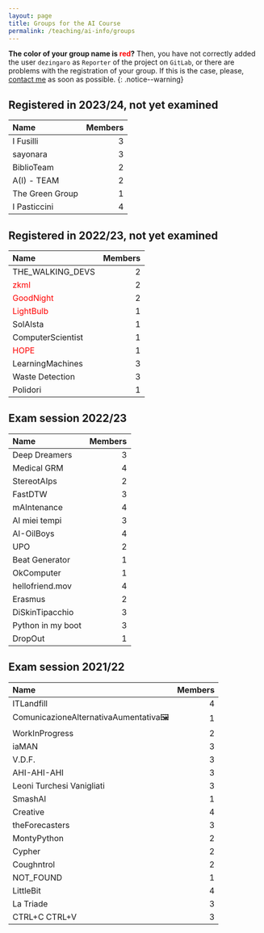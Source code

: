 ```yaml
---
layout: page
title: Groups for the AI Course
permalink: /teaching/ai-info/groups
---
```


**The color of your group name is <span style="color:red">red</span>?** Then, you have not correctly added the user `dezingaro` as `Reporter` of the project on `GitLab`, or there are problems with the registration of your group. If this is the case, please, [contact me](mailto:stefano.zingaro@unibo.it) as soon as possible.
{: .notice--warning}

## Registered in 2023/24, not yet examined

| Name                                     | Members |
| :--------------------------------------- | ------: |
| I Fusilli                                |       3 |
| sayonara                                 |       3 |
| BiblioTeam                               |       2 |
| A(I) - TEAM                              |       2 |
| The Green Group                          |       1 |
| I Pasticcini                             |       4 |

## Registered in 2022/23, not yet examined

| Name                                     | Members |
| :--------------------------------------- | ------: |
| THE_WALKING_DEVS                         |       2 |
| <span style="color:red">zkml</span>      |       2 |
| <span style="color:red">GoodNight</span> |       2 |
| <span style="color:red">LightBulb</span> |       1 |
| SolAIsta                                 |       1 |
| ComputerScientist                        |       1 |
| <span style="color:red">HOPE</span>      |       1 |
| LearningMachines                         |       3 |
| Waste Detection                          |       3 |
| Polidori                                 |       1 |

## Exam session 2022/23

| Name              | Members |
| :---------------- | ------: |
| Deep Dreamers     |       3 |
| Medical GRM       |       4 |
| StereotAIps       |       2 |
| FastDTW           |       3 |
| mAIntenance       |       4 |
| AI miei tempi     |       3 |
| AI-OilBoys        |       4 |
| UPO               |       2 |
| Beat Generator    |       1 |
| OkComputer        |       1 |
| hellofriend.mov   |       4 |
| Erasmus           |       2 |
| DiSkinTipacchio   |       3 |
| Python in my boot |       3 |
| DropOut           |       1 |

## Exam session 2021/22

| Name                                 | Members |
| :----------------------------------- | ------: |
| ITLandfill                           |       4 |
| ComunicazioneAlternativaAumentativa🖼 |       1 |
| WorkInProgress                       |       2 |
| iaMAN                                |       3 |
| V.D.F.                               |       3 |
| AHI-AHI-AHI                          |       3 |
| Leoni Turchesi Vanigliati            |       3 |
| SmashAI                              |       1 |
| Creative                             |       4 |
| theForecasters                       |       3 |
| MontyPython                          |       2 |
| Cypher                               |       2 |
| Coughntrol                           |       2 |
| NOT_FOUND                            |       1 |
| LittleBit                            |       4 |
| La Triade                            |       3 |
| CTRL+C CTRL+V                        |       3 |
